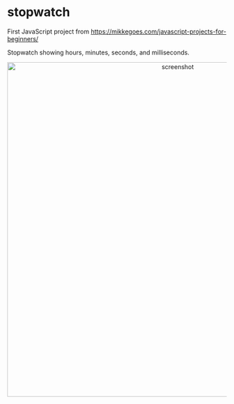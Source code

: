 # stopwatch
First JavaScript project from https://mikkegoes.com/javascript-projects-for-beginners/

Stopwatch showing hours, minutes, seconds, and milliseconds. 

<p align="center">
<img width="767" alt="screenshot" src="https://user-images.githubusercontent.com/96323853/159626773-6538fd2b-385f-43fa-9bc5-78d9f3d82e62.png">
</p>
